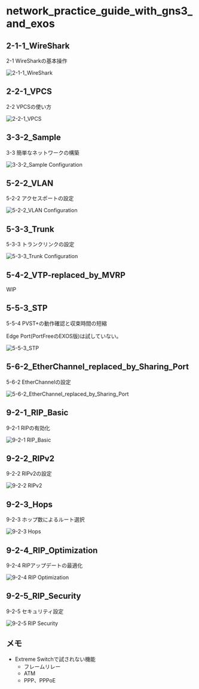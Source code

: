 # network_practice_guide_with_gns3_and_exos


## 2-1-1_WireShark

2-1 WireSharkの基本操作

![2-1-1_WireShark](2-1-1_WireShark/config.png)


## 2-2-1_VPCS

2-2 VPCSの使い方

![2-2-1_VPCS](2-2-1_VPCS/config.png)

## 3-3-2_Sample

3-3 簡単なネットワークの構築

![3-3-2_Sample Configuration](3-3-2_Sample/config.png)

## 5-2-2_VLAN

5-2-2 アクセスポートの設定

![5-2-2_VLAN Configuration](5-2-2_VLAN/config.png)

## 5-3-3_Trunk

5-3-3 トランクリンクの設定

![5-3-3_Trunk Configuration](5-3-3_Trunk/config.png)

## 5-4-2_VTP-replaced_by_MVRP

WIP

## 5-5-3_STP

5-5-4 PVST+の動作確認と収束時間の短縮

Edge Port(PortFreeのEXOS版)は試していない。

![5-5-3_STP](5-5-3_STP/config.png)

## 5-6-2_EtherChannel_replaced_by_Sharing_Port

5-6-2 EtherChannelの設定

![5-6-2_EtherChannel_replaced_by_Sharing_Port](5-6-2_EtherChannel_replaced_by_Sharing_Port/config.png)

## 9-2-1_RIP_Basic

9-2-1 RIPの有効化

![9-2-1 RIP_Basic](9-2-1_RIP_Basic/config.png)

## 9-2-2_RIPv2

9-2-2 RIPv2の設定

![9-2-2 RIPv2](9-2-2_RIPv2/config.png)

## 9-2-3_Hops

9-2-3 ホップ数によるルート選択

![9-2-3 Hops](9-2-3_Hops/config.png)

## 9-2-4_RIP_Optimization

9-2-4 RIPアップデートの最適化

![9-2-4 RIP Optimization](9-2-4_RIP_Optimization/config.png)

## 9-2-5_RIP_Security

9-2-5 セキュリティ設定

![9-2-5 RIP Security](9-2-5_RIP_Security/config.png)

## メモ

* Extreme Switchで試されない機能
  * フレームリレー
  * ATM
  * PPP、PPPoE